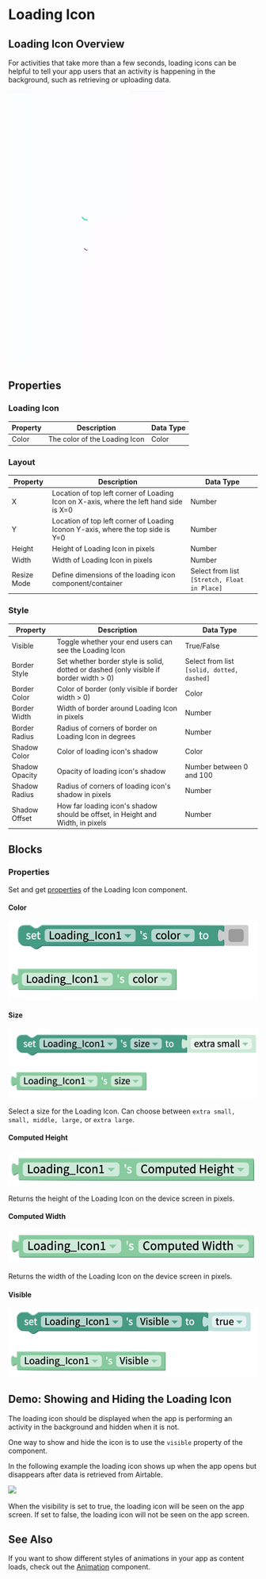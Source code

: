# Loading Icon

## Loading Icon Overview

For activities that take more than a few seconds, loading icons can be helpful to tell your app users that an activity is happening in the background, such as retrieving or uploading data.

![The large loading icon is on the top; the small is on the bottom on a Pixel 3](.gitbook/assets/ezgif.com-crop.gif)

## Properties&#x20;

### Loading Icon

| Property | Description                   | Data Type |
| -------- | ----------------------------- | --------- |
| Color    | The color of the Loading Icon | Color     |

### Layout

| Property    | Description                                                                            | Data Type                                    |
| ----------- | -------------------------------------------------------------------------------------- | -------------------------------------------- |
| X           | Location of top left corner of Loading Icon on X-axis, where the left hand side is X=0 | Number                                       |
| Y           | Location of top left corner of Loading Iconon Y-axis, where the top side is Y=0        | Number                                       |
| Height      | Height of Loading Icon in pixels                                                       | Number                                       |
| Width       | Width of Loading Icon in pixels                                                        | Number                                       |
| Resize Mode | Define dimensions of the loading icon component/container                              | Select from list `[Stretch, Float in Place]` |

### **Style**

| Property       | Description                                                                             | Data Type                                  |
| -------------- | --------------------------------------------------------------------------------------- | ------------------------------------------ |
| Visible        | Toggle whether your end users can see the Loading Icon                                  | True/False                                 |
| Border Style   | Set whether border style is solid, dotted or dashed  (only visible if border width > 0) | Select from list `[solid, dotted, dashed]` |
| Border Color   | Color of border (only visible if border width > 0)                                      | Color                                      |
| Border Width   | Width of border around Loading Icon in pixels                                           | Number                                     |
| Border Radius  | Radius of corners of border on Loading Icon in degrees                                  | Number                                     |
| Shadow Color   | Color of loading icon's shadow                                                          | Color                                      |
| Shadow Opacity | Opacity of loading icon's shadow                                                        | Number between 0 and 100                   |
| Shadow Radius  | Radius of corners of loading icon's shadow in pixels                                    | Number                                     |
| Shadow Offset  | How far loading icon's shadow should be offset, in Height and Width, in pixels          | Number                                     |

## Blocks

### Properties

Set and get [properties](loading-icon.md#properties) of the Loading Icon component.

#### Color&#x20;

![](.gitbook/assets/loading-icon-color.png)

#### Size&#x20;

![](.gitbook/assets/loading-icon-size.png)

Select a size for the Loading Icon. Can choose between `extra small, small, middle, large,` or `extra large`.

#### Computed Height&#x20;

![](.gitbook/assets/loading-icon-height.png)

Returns the height of the Loading Icon on the device screen in pixels.

#### Computed Width

![](.gitbook/assets/loading-icon-width.png)

Returns the width of the Loading Icon on the device screen in pixels.

#### Visible&#x20;

![](.gitbook/assets/loading-icon.png)

## Demo: Showing and Hiding the Loading Icon

The loading icon should be displayed when the app is performing an activity in the background and hidden when it is not.&#x20;

One way to show and hide the icon is to use the `visible` property of the component.

In the following example the loading icon shows up when the app opens but disappears after data is retrieved from Airtable.

![](.gitbook/assets/li\_legacy.png)

When the visibility is set to true, the loading icon will be seen on the app screen. If set to false, the loading icon will not be seen on the app screen.

## See Also

If you want to show different styles of animations in your app as content loads, check out the [Animation](lottie.md) component.
